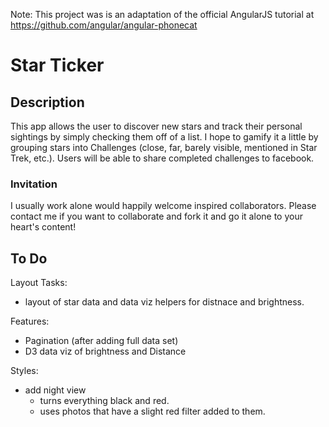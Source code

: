 Note: This project was is an adaptation of the official AngularJS tutorial at https://github.com/angular/angular-phonecat

# Star Ticker

## Description
This app allows the user to discover new stars and track their personal sightings by simply checking them off of a list.  I hope to gamify it a little by grouping stars into Challenges (close, far, barely visible, mentioned in Star Trek, etc.).  Users will be able to share completed challenges to facebook.

### Invitation
I usually work alone would happily welcome inspired collaborators.  Please contact me if you want to collaborate and fork it and go it alone to your heart's content!

## To Do
Layout Tasks:
- layout of star data and data viz helpers for distnace and brightness.

Features:
- Pagination (after adding full data set)
- D3 data viz of brightness and Distance

Styles:
- add night view
  - turns everything black and red.
  - uses photos that have a slight red filter added to them.
